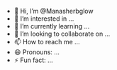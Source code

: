 - 👋 Hi, I’m @Manasherbglow
- 👀 I’m interested in ...
- 🌱 I’m currently learning ...
- 💞️ I’m looking to collaborate on ...
- 📫 How to reach me ...
- 😄 Pronouns: ...
- ⚡ Fun fact: ...

<!---
Manasherbglow/Manasherbglow is a ✨ special ✨ repository because its `README.md` (this file) appears on your GitHub profile.
You can click the Preview link to take a look at your changes.
--->
